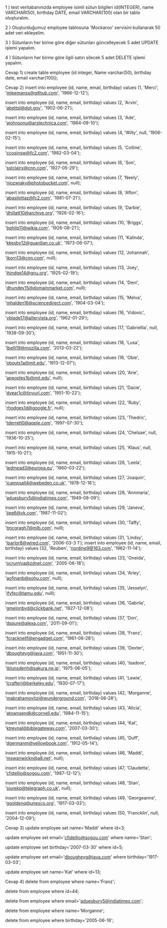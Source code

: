 1 ) test veritabanınızda employee isimli sütun bilgileri id(INTEGER), name VARCHAR(50), birthday DATE, email VARCHAR(100) olan bir tablo oluşturalım.

2 ) Oluşturduğumuz employee tablosuna 'Mockaroo' servisini kullanarak 50 adet veri ekleyelim.

3 ) Sütunların her birine göre diğer sütunları güncelleyecek 5 adet UPDATE işlemi yapalım.

4 ) Sütunların her birine göre ilgili satırı silecek 5 adet DELETE işlemi yapalım.



Cevap 1) create table employee (id integer, Name varchar(50), birthday date, email varchar(100));


Cevap 2) 
insert into employee (id, name, email, birthday) values (1, 'Merci', 'mleemanss@github.com', '1966-12-12');

insert into employee (id, name, email, birthday) values (2, 'Arvin', 'abettst@dot.gov', '1902-06-21');

insert into employee (id, name, email, birthday) values (3, 'Ade', 'ajohnsonu@arstechnica.com', '1984-09-10');

insert into employee (id, name, email, birthday) values (4, 'Willy', null, '1906-02-15');

insert into employee (id, name, email, birthday) values (5, 'Colline', 'ccosinsw@fc2.com', '1982-03-04');

insert into employee (id, name, email, birthday) values (6, 'Son', 'sstclairx@cnn.com', '1927-05-29');

insert into employee (id, name, email, birthday) values (7, 'Neely', 'njozwiaky@photobucket.com', null);

insert into employee (id, name, email, birthday) values (8, 'Afton', 'abasilottaz@fc2.com', '1981-07-21');

insert into employee (id, name, email, birthday) values (9, 'Darbie', 'dhillatt10@archive.org', '1926-02-16');

insert into employee (id, name, email, birthday) values (10, 'Briggs', 'bphilp11@wikia.com', '1926-08-21');

insert into employee (id, name, email, birthday) values (11, 'Kalinda', 'kkesby12@guardian.co.uk', '1973-06-07');

insert into employee (id, name, email, birthday) values (12, 'Johannah', 'jkorn13@cnn.com', null);

insert into employee (id, name, email, birthday) values (13, 'Joey', 'jhindge14@gnu.org', '1925-02-19');

insert into employee (id, name, email, birthday) values (14, 'Deni', 'dhundey15@domainmarket.com', null);

insert into employee (id, name, email, birthday) values (15, 'Melva', 'mhalden16@sciencedirect.com', '1904-03-04');

insert into employee (id, name, email, birthday) values (16, 'Vidovic', 'vblade17@altervista.org', '1962-01-29');

insert into employee (id, name, email, birthday) values (17, 'Gabriellia', null, '1938-09-30');

insert into employee (id, name, email, birthday) values (18, 'Lusa', 'lbelli19@mozilla.com', '2013-03-22');

insert into employee (id, name, email, birthday) values (19, 'Obie', 'obouts1a@mit.edu', '1913-12-07');

insert into employee (id, name, email, birthday) values (20, 'Arie', 'apeoples1b@mit.edu', null);

insert into employee (id, name, email, birthday) values (21, 'Dacie', 'dvear1c@tinyurl.com', '1951-10-22');

insert into employee (id, name, email, birthday) values (22, 'Ruby', 'rhodges1d@google.fr', null);

insert into employee (id, name, email, birthday) values (23, 'Thedric', 'tderrett0@apple.com', '1997-07-30');

insert into employee (id, name, email, birthday) values (24, 'Chelsae', null, '1936-10-25');

insert into employee (id, name, email, birthday) values (25, 'Klaus', null, '1915-10-21');

insert into employee (id, name, email, birthday) values (26, 'Leela', 'ledmead3@europa.eu', '1960-03-22');

insert into employee (id, name, email, birthday) values (27, 'Joaquin', 'jcampsall4@webeden.co.uk', '1978-12-16');

insert into employee (id, name, email, birthday) values (28, 'Annmaria', 'aduesbury5@indiatimes.com', '1949-08-09');

insert into employee (id, name, email, birthday) values (29, 'Janeva', 'jjee6@vk.com', '1987-11-02');

insert into employee (id, name, email, birthday) values (30, 'Taffy', 'tmcgragh7@mlb.com', null);

insert into employee (id, name, email, birthday) values (31, 'Lindsy', 'lparlor8@wired.com', '2006-03-3
1');
insert into employee (id, name, email, birthday) values (32, 'Reuben', 'rjordine9@163.com', '1962-11-14');

insert into employee (id, name, email, birthday) values (33, 'Oneida', 'ocrumlya@zdnet.com', '2005-06-18');

insert into employee (id, name, email, birthday) values (34, 'Arley', 'aofinanb@sohu.com', null);

insert into employee (id, name, email, birthday) values (35, 'Jesselyn', 'jfyfec@tamu.edu', null);

insert into employee (id, name, email, birthday) values (36, 'Gabrila', 'gmelonbyd@clickbank.net', '1927-12-08');

insert into employee (id, name, email, birthday) values (37, 'Don', 'dspure@alexa.com', '2011-09-01');

insert into employee (id, name, email, birthday) values (38, 'Franz', 'fcracknellf@engadget.com', '1961-06-28');

insert into employee (id, name, email, birthday) values (39, 'Dexter', 'dbougheyg@java.com', '1951-11-30');

insert into employee (id, name, email, birthday) values (40, 'Isadore', 'iblunsdenh@sakura.ne.jp', '1975-06-05');

insert into employee (id, name, email, birthday) values (41, 'Lewie', 'lcrafteri@berkeley.edu', '1930-07-17');

insert into employee (id, name, email, birthday) values (42, 'Morganne', 'mabrahamovitzj@wunderground.com', '2018-08-28');

insert into employee (id, name, email, birthday) values (43, 'Alicia', 'atownsendk@cornell.edu', '1984-11-15');

insert into employee (id, name, email, birthday) values (44, 'Kat', 'ktrevnal@biblegateway.com', '2007-03-30');

insert into employee (id, name, email, birthday) values (45, 'Duff', 'dgermanm@yellowbook.com', '1912-05-14');

insert into employee (id, name, email, birthday) values (46, 'Maddi', 'mswanwickn@a8.net', null);

insert into employee (id, name, email, birthday) values (47, 'Claudetta', 'cfidellio@sogou.com', '1987-12-12');

insert into employee (id, name, email, birthday) values (48, 'Stan', 'sjurekp@telegraph.co.uk', null);

insert into employee (id, name, email, birthday) values (49, 'Georgeanne', 'ggoldenq@unesco.org', '1917-03-03');

insert into employee (id, name, email, birthday) values (50, 'Francklin', null, '2004-12-09');


Cevap 3) 
update employee set name='Maddi' where id=3;

update employee set email='cfidellio@sogou.com' where name='Stan';

update employee set birthday='2007-03-30' where id=5;

update employee set email='dbougheyg@java.com' where birthday='1917-03-03';

update employee set name='Kat' where id=13;




Cevap 4)
delete from employee where name='Franz';

delete from employee where id=44;

delete from employee where email='aduesbury5@indiatimes.com';

delete from employee where name='Morganne';

delete from employee where birthday='2005-06-18';
